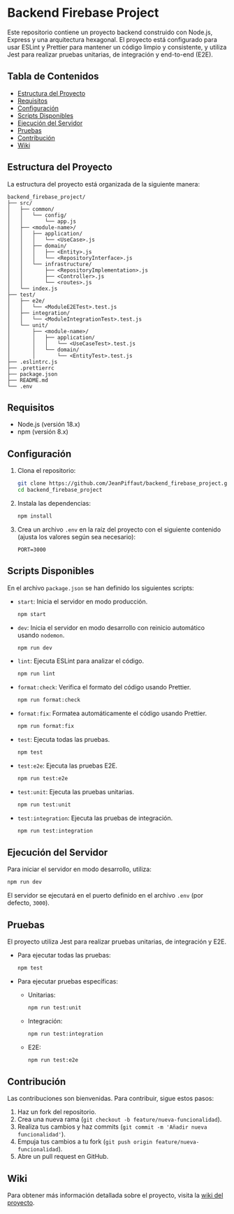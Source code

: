 # Backend Firebase Project

Este repositorio contiene un proyecto backend construido con Node.js, Express y una arquitectura hexagonal. El proyecto está configurado para usar ESLint y Prettier para mantener un código limpio y consistente, y utiliza Jest para realizar pruebas unitarias, de integración y end-to-end (E2E).

## Tabla de Contenidos

- [Estructura del Proyecto](#estructura-del-proyecto)
- [Requisitos](#requisitos)
- [Configuración](#configuración)
- [Scripts Disponibles](#scripts-disponibles)
- [Ejecución del Servidor](#ejecución-del-servidor)
- [Pruebas](#pruebas)
- [Contribución](#contribución)
- [Wiki](#wiki)

## Estructura del Proyecto

La estructura del proyecto está organizada de la siguiente manera:

```
backend_firebase_project/
├── src/
│   ├── common/
│   │   └── config/
│   │       └── app.js
│   ├── <module-name>/
│   │   ├── application/
│   │   │   └── <UseCase>.js
│   │   ├── domain/
│   │   │   ├── <Entity>.js
│   │   │   └── <RepositoryInterface>.js
│   │   └── infrastructure/
│   │       ├── <RepositoryImplementation>.js
│   │       ├── <Controller>.js
│   │       └── <routes>.js
│   └── index.js
├── test/
│   ├── e2e/
│   │   └── <ModuleE2ETest>.test.js
│   ├── integration/
│   │   └── <ModuleIntegrationTest>.test.js
│   └── unit/
│       ├── <module-name>/
│       │   ├── application/
│       │   │   └── <UseCaseTest>.test.js
│       │   └── domain/
│       │       └── <EntityTest>.test.js
├── .eslintrc.js
├── .prettierrc
├── package.json
├── README.md
└── .env
```

## Requisitos

- Node.js (versión 18.x)
- npm (versión 8.x)

## Configuración

1. Clona el repositorio:
   ```bash
   git clone https://github.com/JeanPiffaut/backend_firebase_project.git
   cd backend_firebase_project
   ```

2. Instala las dependencias:
   ```bash
   npm install
   ```

3. Crea un archivo `.env` en la raíz del proyecto con el siguiente contenido (ajusta los valores según sea necesario):
   ```env
   PORT=3000
   ```

## Scripts Disponibles

En el archivo `package.json` se han definido los siguientes scripts:

- `start`: Inicia el servidor en modo producción.
  ```bash
  npm start
  ```

- `dev`: Inicia el servidor en modo desarrollo con reinicio automático usando `nodemon`.
  ```bash
  npm run dev
  ```

- `lint`: Ejecuta ESLint para analizar el código.
  ```bash
  npm run lint
  ```

- `format:check`: Verifica el formato del código usando Prettier.
  ```bash
  npm run format:check
  ```

- `format:fix`: Formatea automáticamente el código usando Prettier.
  ```bash
  npm run format:fix
  ```

- `test`: Ejecuta todas las pruebas.
  ```bash
  npm test
  ```

- `test:e2e`: Ejecuta las pruebas E2E.
  ```bash
  npm run test:e2e
  ```

- `test:unit`: Ejecuta las pruebas unitarias.
  ```bash
  npm run test:unit
  ```

- `test:integration`: Ejecuta las pruebas de integración.
  ```bash
  npm run test:integration
  ```

## Ejecución del Servidor

Para iniciar el servidor en modo desarrollo, utiliza:
```bash
npm run dev
```
El servidor se ejecutará en el puerto definido en el archivo `.env` (por defecto, `3000`).

## Pruebas

El proyecto utiliza Jest para realizar pruebas unitarias, de integración y E2E.

- Para ejecutar todas las pruebas:
  ```bash
  npm test
  ```

- Para ejecutar pruebas específicas:
    - Unitarias:
      ```bash
      npm run test:unit
      ```
    - Integración:
      ```bash
      npm run test:integration
      ```
    - E2E:
      ```bash
      npm run test:e2e
      ```

## Contribución

Las contribuciones son bienvenidas. Para contribuir, sigue estos pasos:

1. Haz un fork del repositorio.
2. Crea una nueva rama (`git checkout -b feature/nueva-funcionalidad`).
3. Realiza tus cambios y haz commits (`git commit -m 'Añadir nueva funcionalidad'`).
4. Empuja tus cambios a tu fork (`git push origin feature/nueva-funcionalidad`).
5. Abre un pull request en GitHub.

## Wiki

Para obtener más información detallada sobre el proyecto, visita la [wiki del proyecto](https://github.com/JeanPiffaut/backend_firebase_project/wiki).